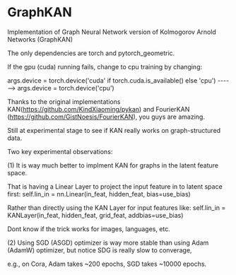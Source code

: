 # GraphKAN

Implementation of Graph Neural Network version of Kolmogorov Arnold Networks (GraphKAN)

The only dependencies are torch and pytorch_geometric.

If the gpu (cuda) running fails, change to cpu training by changing:

args.device = torch.device('cuda' if torch.cuda.is_available() else 'cpu')  ------> args.device = torch.device('cpu')

Thanks to the original implementations KAN(https://github.com/KindXiaoming/pykan) and FourierKAN (https://github.com/GistNoesis/FourierKAN), you guys are amazing.

Still at experimental stage to see if KAN really works on graph-structured data.

Two key experimental observations:

(1) It is way much better to implment KAN for graphs in the latent feature space.

That is having a Linear Layer to project the input feature in to latent space first: self.lin_in = nn.Linear(in_feat, hidden_feat, bias=use_bias)

Rather than directly using the KAN Layer for input features like: self.lin_in = KANLayer(in_feat, hidden_feat, grid_feat, addbias=use_bias)

Dont know if the trick works for images, languages, etc.



(2) Using SGD (ASGD) optimizer is way more stable than using Adam (AdamW) optimizer, but notice SDG is really slow to converage, 

e.g., on Cora, Adam takes ~200 epochs, SGD takes ~10000 epochs.
